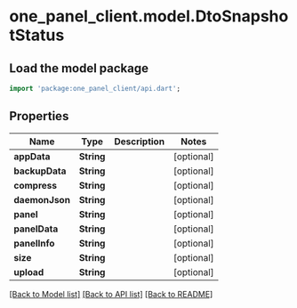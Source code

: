 # one_panel_client.model.DtoSnapshotStatus

## Load the model package
```dart
import 'package:one_panel_client/api.dart';
```

## Properties
Name | Type | Description | Notes
------------ | ------------- | ------------- | -------------
**appData** | **String** |  | [optional] 
**backupData** | **String** |  | [optional] 
**compress** | **String** |  | [optional] 
**daemonJson** | **String** |  | [optional] 
**panel** | **String** |  | [optional] 
**panelData** | **String** |  | [optional] 
**panelInfo** | **String** |  | [optional] 
**size** | **String** |  | [optional] 
**upload** | **String** |  | [optional] 

[[Back to Model list]](../README.md#documentation-for-models) [[Back to API list]](../README.md#documentation-for-api-endpoints) [[Back to README]](../README.md)


